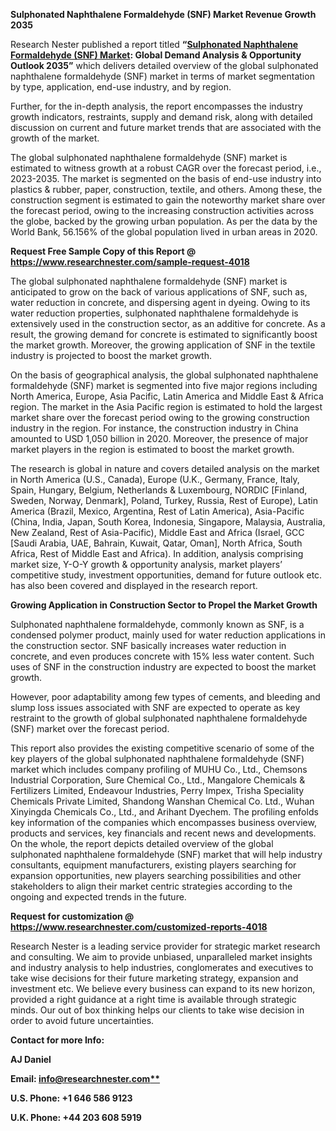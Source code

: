 ﻿**Sulphonated Naphthalene Formaldehyde (SNF) Market Revenue Growth 2035**

Research Nester published a report titled **“[Sulphonated Naphthalene Formaldehyde (SNF) Market](https://www.researchnester.com/reports/sulphonated-naphthalene-formaldehyde-snf-market/4018): Global Demand Analysis & Opportunity Outlook 2035”** which delivers detailed overview of the global sulphonated naphthalene formaldehyde (SNF) market in terms of market segmentation by type, application, end-use industry, and by region.

Further, for the in-depth analysis, the report encompasses the industry growth indicators, restraints, supply and demand risk, along with detailed discussion on current and future market trends that are associated with the growth of the market.

The global sulphonated naphthalene formaldehyde (SNF) market is estimated to witness growth at a robust CAGR over the forecast period, i.e., 2023-2035. The market is segmented on the basis of end-use industry into plastics & rubber, paper, construction, textile, and others. Among these, the construction segment is estimated to gain the noteworthy market share over the forecast period, owing to the increasing construction activities across the globe, backed by the growing urban population. As per the data by the World Bank, 56.156% of the global population lived in urban areas in 2020. 

**Request Free Sample Copy of this Report @ <https://www.researchnester.com/sample-request-4018>** 

The global sulphonated naphthalene formaldehyde (SNF) market is anticipated to grow on the back of various applications of SNF, such as, water reduction in concrete, and dispersing agent in dyeing. Owing to its water reduction properties, sulphonated naphthalene formaldehyde is extensively used in the construction sector, as an additive for concrete. As a result, the growing demand for concrete is estimated to significantly boost the market growth. Moreover, the growing application of SNF in the textile industry is projected to boost the market growth. 

On the basis of geographical analysis, the global sulphonated naphthalene formaldehyde (SNF) market is segmented into five major regions including North America, Europe, Asia Pacific, Latin America and Middle East & Africa region. The market in the Asia Pacific region is estimated to hold the largest market share over the forecast period owing to the growing construction industry in the region. For instance, the construction industry in China amounted to USD 1,050 billion in 2020. Moreover, the presence of major market players in the region is estimated to boost the market growth. 

The research is global in nature and covers detailed analysis on the market in North America (U.S., Canada), Europe (U.K., Germany, France, Italy, Spain, Hungary, Belgium, Netherlands & Luxembourg, NORDIC [Finland, Sweden, Norway, Denmark], Poland, Turkey, Russia, Rest of Europe), Latin America (Brazil, Mexico, Argentina, Rest of Latin America), Asia-Pacific (China, India, Japan, South Korea, Indonesia, Singapore, Malaysia, Australia, New Zealand, Rest of Asia-Pacific), Middle East and Africa (Israel, GCC [Saudi Arabia, UAE, Bahrain, Kuwait, Qatar, Oman], North Africa, South Africa, Rest of Middle East and Africa). In addition, analysis comprising market size, Y-O-Y growth & opportunity analysis, market players’ competitive study, investment opportunities, demand for future outlook etc. has also been covered and displayed in the research report.

**Growing Application in Construction Sector to Propel the Market Growth**

Sulphonated naphthalene formaldehyde, commonly known as SNF, is a condensed polymer product, mainly used for water reduction applications in the construction sector. SNF basically increases water reduction in concrete, and even produces concrete with 15% less water content. Such uses of SNF in the construction industry are expected to boost the market growth.

However, poor adaptability among few types of cements, and bleeding and slump loss issues associated with SNF are expected to operate as key restraint to the growth of global sulphonated naphthalene formaldehyde (SNF) market over the forecast period.

This report also provides the existing competitive scenario of some of the key players of the global sulphonated naphthalene formaldehyde (SNF) market which includes company profiling of MUHU Co., Ltd., Chemsons Industrial Corporation, Sure Chemical Co., Ltd., Mangalore Chemicals & Fertilizers Limited, Endeavour Industries, Perry Impex, Trisha Speciality Chemicals Private Limited, Shandong Wanshan Chemical Co. Ltd., Wuhan Xinyingda Chemicals Co., Ltd., and Arihant Dyechem. The profiling enfolds key information of the companies which encompasses business overview, products and services, key financials and recent news and developments. On the whole, the report depicts detailed overview of the global sulphonated naphthalene formaldehyde (SNF) market that will help industry consultants, equipment manufacturers, existing players searching for expansion opportunities, new players searching possibilities and other stakeholders to align their market centric strategies according to the ongoing and expected trends in the future.      

**Request for customization @ <https://www.researchnester.com/customized-reports-4018>** 

Research Nester is a leading service provider for strategic market research and consulting. We aim to provide unbiased, unparalleled market insights and industry analysis to help industries, conglomerates and executives to take wise decisions for their future marketing strategy, expansion and investment etc. We believe every business can expand to its new horizon, provided a right guidance at a right time is available through strategic minds. Our out of box thinking helps our clients to take wise decision in order to avoid future uncertainties.

**Contact for more Info:**

**AJ Daniel**

**Email: [info@researchnester.com**](mailto:info@researchnester.com)**

**U.S. Phone: +1 646 586 9123** 

**U.K. Phone: +44 203 608 5919**



